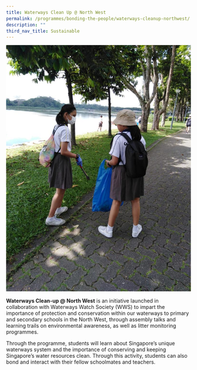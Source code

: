 ```yaml
---
title: Waterways Clean Up @ North West
permalink: /programmes/bonding-the-people/waterways-cleanup-northwest/
description: ""
third_nav_title: Sustainable
---
```

![](/images/Programmes/Green%20Living/Waterways%20Clean%20Up.jpg)

**Waterways Clean-up @ North West** is an initiative launched in collaboration with Waterways Watch Society (WWS) to impart the importance of protection and conservation within our waterways to primary and secondary schools in the North West, through assembly talks and learning trails on environmental awareness, as well as litter monitoring programmes. 

Through the programme, students will learn about Singapore’s unique waterways system and the importance of conserving and keeping Singapore’s water resources clean. Through this activity, students can also bond and interact with their fellow schoolmates and teachers.